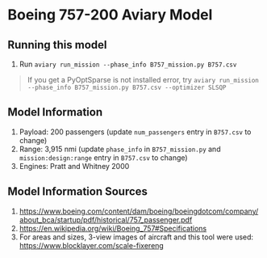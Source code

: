 # Boeing 757-200 Aviary Model
## Running this model
1. Run `aviary run_mission --phase_info B757_mission.py B757.csv`
> If you get a PyOptSparse is not installed error, try `aviary run_mission --phase_info B757_mission.py B757.csv --optimizer SLSQP`

## Model Information
1. Payload: 200 passengers (update `num_passengers` entry in `B757.csv` to change)
2. Range: 3,915 nmi (update `phase_info` in `B757_mission.py` and `mission:design:range` entry in `B757.csv` to change)
3. Engines: Pratt and Whitney 2000

## Model Information Sources
1. https://www.boeing.com/content/dam/boeing/boeingdotcom/company/about_bca/startup/pdf/historical/757_passenger.pdf
2. https://en.wikipedia.org/wiki/Boeing_757#Specifications 
3. For areas and sizes, 3-view images of aircraft and this tool were used: https://www.blocklayer.com/scale-fixereng 